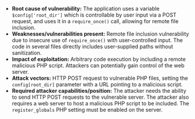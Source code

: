 - **Root cause of vulnerability:** The application uses a variable `$config['root_dir']` which is controllable by user input via a POST request, and uses it in a `require_once()` call, allowing for remote file inclusion.
- **Weaknesses/vulnerabilities present:** Remote file inclusion vulnerability due to insecure use of `require_once()` with user-controlled input. The code in several files directly includes user-supplied paths without sanitization.
- **Impact of exploitation:** Arbitrary code execution by including a remote malicious PHP script. Attackers can potentially gain control of the web server.
- **Attack vectors:** HTTP POST request to vulnerable PHP files, setting the `config[root_dir]` parameter with a URL pointing to a malicious script.
- **Required attacker capabilities/position:** The attacker needs the ability to send HTTP POST requests to the vulnerable server. The attacker also requires a web server to host a malicious PHP script to be included. The `register_globals` PHP setting must be enabled on the server.